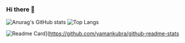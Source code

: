 ### Hi there 👋


![Anurag's GitHub stats](https://github-readme-stats.vercel.app/api?username=yamankubra&show_icons=true&theme=radical)
![Top Langs](https://github-readme-stats.vercel.app/api/top-langs/?username=yamankubra&layout=compact&theme=radical)

![Readme Card](https://github-readme-stats.vercel.app/api/pin/?username=yamankubra&repo=github-readme-stats)](https://github.com/yamankubra/github-readme-stats

